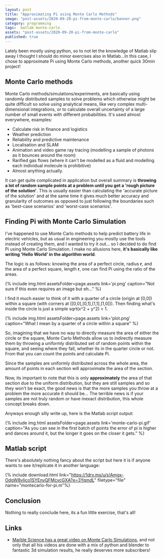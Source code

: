 ```yaml
---
layout: post
title: "Approximating Pi using Monte Carlo Methods"
image: "post-assets/2020-09-20-pi-from-monte-carlo/banner.png"
category: programming
tags:  matlab monte-carlo
assets: "post-assets/2020-09-20-pi-from-monte-carlo"
published: true
---
```


Lately been mostly using python, so to not let the knowledge of Matlab slip away I thought I should do minor exercises also in Matlab...In this case, I chose to approximate Pi using Monte Carlo methods, another quick 30min project!

## Monte Carlo methods
Monte Carlo methods/simulations/experiments, are basically using randomly distributed samples to solve problems which otherwise might be quite difficult so solve using analytical means, like very complex multi-dimensional integrations, or to calculate overall uncertainty of a large number of small events with different probabilities. It's used almost everywhere, examples:
- Calculate risk in finance and logistics
- Weather prediction
- Reliability and predictive maintenance
- Localisation and SLAM
- Animation and video game ray tracing (modelling a sample of photons as it bounces around the room)
- Rarified gas flows (where it can't be modelled as a fluid and modelling each individual molecule is prohibitive)
- Almost anything actually.

It can get quite complicated in application but overall summary is **throwing a lot of random sample points at a problem until you get a 'rough picture of the solution'**. This is usually easier than calculating the 'accurate picture of the solution' and at the same time it gives much better accuracy and granularity of outcomes as opposed to just following the boundaries such as 'best-case scenarios' and 'worst-case scenarios'.

## Finding Pi with Monte Carlo Simulation
I've happened to use Monte Carlo methods to help predict battery life in electric vehicles, but as usual in engineering you mostly use the tools instead of creating them, and I wanted to try it out... so I decided to do find Pi using Monte Carlo Simulation. I make no allusions here, **it's basically like writing 'Hello World' in the algorithm world**.

The logic is as follows: knowing the area of a perfect circle, radius **r**, and the area of a perfect square, length **r**, one can find Pi using the ratio of the areas.

{% include img.html assetsFolder=page.assets link='pi.png' caption="Not sure if this even requires an image but eh..." %}

I find it much easier to think of it with a quarter of a circle (origin at [0,0]) within a square (with corners at [[0,0],[0,1],[1,1],[1,0]]). Then finding what's inside the circle is just a simple sqrt(x^2 + y^2) < 1.

{% include img.html assetsFolder=page.assets link='plot.png' caption="What I mean by a quarter of a circle within a square" %}

So, imagining that we have no way to directly measure the area of either the circle or the square, Monte Carlo Methods allow us to indirectly measure them by throwing a uniformly distributed set of random points within the square, and seeing where they fall, whether its in the quarter circle or not. From that you can count the points and calculate Pi.

Since the samples are uniformly distributed across the whole area, the amount of points in each section will approximate the area of the section.

Now, its important to note that this is only **approximately** the area of that section due to the uniform distribution, but they are still samples and so they won't be exact, the good news is that the more samples you throw at a problem the more accurate it should be... The terrible news is if your samples are not truly random or have inexact distribution, this whole concept breaks down.

Anyways enough silly write up, here is the Matlab script output:

{% include img.html assetsFolder=page.assets link='monte-carlo-pi.gif' caption="As you can see in the first batch of points the error of pi is higher and dances around it, but the longer it goes on the closer it gets." %}


## Matlab script
There's absolutely nothing fancy about the script but here it is if anyone wants to see it/replicate it in another language:

{% include download.html link="https://1drv.ms/u/s!Amgx-OdgW8vIico1SYEnvQFMcvcGXA?e=3YqmdL" filetype="file" name="montecarlo-for-pi.m"%}

## Conclusion
Nothing to really conclude here, its a fun little exercise, that's all!

## Links
- [Marble Science has a great video on Monte Carlo Simulations](https://www.youtube.com/watch?v=7ESK5SaP-bc), and not only that all his videos are done with a mix of python and blender to fantastic 3d simulation results, he really deserves more subscribers!
